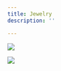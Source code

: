 ```yaml
---
title: Jewelry
description: ''

---
```


![](/assets/img/dichroic-wrap-2.jpg)

![](/assets/img/dichroic-wrap-3.jpg)